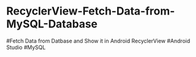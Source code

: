 # RecyclerView-Fetch-Data-from-MySQL-Database
#Fetch Data from Datbase and Show it in Android RecyclerView
#Android Studio
#MySQL
